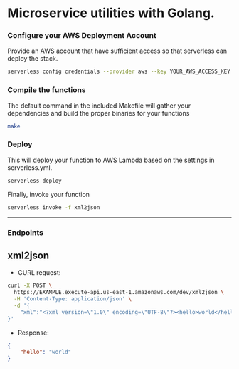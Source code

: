 # Microservice utilities with Golang.

### Configure your AWS Deployment Account

Provide an AWS account that have sufficient access so that serverless can deploy the stack.

```sh
serverless config credentials --provider aws --key YOUR_AWS_ACCESS_KEY --secret YOUR_AWS_SECRET_KEY
```

### Compile the functions

The default command in the included Makefile will gather your dependencies and build the proper binaries for your functions

```sh
make
```

### Deploy

This will deploy your function to AWS Lambda based on the settings in serverless.yml.

```sh
serverless deploy
```

Finally, invoke your function

```sh
serverless invoke -f xml2json
```

---

### Endpoints

## xml2json

- CURL request:
```sh
curl -X POST \
  https://EXAMPLE.execute-api.us-east-1.amazonaws.com/dev/xml2json \
  -H 'Content-Type: application/json' \
  -d '{
	"xml":"<?xml version=\"1.0\" encoding=\"UTF-8\"?><hello>world</hello>"
}'
```

- Response:
```json
{
    "hello": "world"
}
```